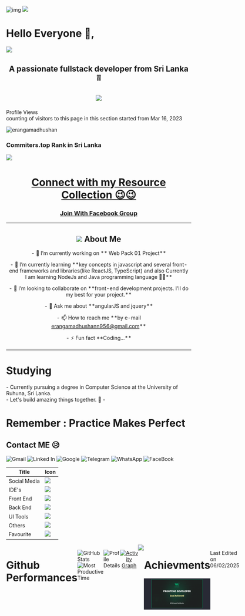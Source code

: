 
![img](https://github.com/user-attachments/assets/dc005b1a-0c27-4d5b-b1b8-ea6ff06893cf)
<img src="https://user-images.githubusercontent.com/73097560/115834477-dbab4500-a447-11eb-908a-139a6edaec5c.gif">
<h1 >Hello Everyone 👋,</h1>
<img src="https://capsule-render.vercel.app/api?type=venom&height=250&color=gradient&text=I%20am%20Eranga%20Madhushan"/>
<h2 align="center">A passionate fullstack developer from Sri Lanka ❕❕</h2>
<h2 align="center" color="#fff">
  <a href="https://github.com/DenverCoder1/readme-typing-svg"><img src="https://readme-typing-svg.herokuapp.com?font=Time+New+Roman&color=tokyonight&size=25&center=true&vCenter=true&width=600&height=100&lines=Self-taught+Front-End+Developer,;Computer+Science+Undergraduate,;Active+Learner/Researcher,;JavaScript+Developer,;Love+to+learn+new+stuffs..<3"></a>
</h2>
Profile Views<br/>
counting of visitors to this page in this section started from Mar 16, 2023
<p align="left"> <img src="https://komarev.com/ghpvc/?username=erangamadhushan&label=Profile%20views&color=blue&style=flat" alt="erangamadhushan" /> </p>
<h3>Commiters.top Rank in Sri Lanka</h3>
<p><img src="https://user-badge.committers.top/sri_lanka/Erangamadhushan.svg"/></p>
<h1 align="center" bgcolor="red"><a href="https://web-app-with-vercel.vercel.app/" alt="myvercel application">Connect with my Resource Collection 😉😉 </a></h1>

<h3 align="center"><a href="https://www.facebook.com/share/g/13yoiqPz4i/" alt="facebookgroup">Join With Facebook Group</a></h3>
<table align="center">
  <tr align="center">
    <td align="center">
      <h2><img src = "https://github.com/7oSkaaa/7oSkaaa/blob/main/Images/about_me.gif?raw=true" width = 50px> About Me</h2>
      <p>- 🔭 I’m currently working on ** Web Pack 01 Project**</p>
      <p>- 🌱 I’m currently learning **key concepts in javascript and several front-end frameworks and libraries(like ReactJS, TypeScript) and also Currently I am learning <span>NodeJs</span> and <span>Java</span> programming language 🧑‍💻**</p>
      <p>- 👯 I’m looking to collaborate on **front-end development projects. I'll do my best for your project.**</p>
      <p>- 💬 Ask me about **angularJS and jquery**</p>
      <p>- 📫 How to reach me **by e-mail <a href="mailto:erangamadhushann956@gmail.com">erangamadhushann956@gmail.com</a>**</p>
      <p>- ⚡ Fun fact **Coding...**</p>
    </td>
    
  </tr>
</table>

<h1>Studying</h1>
- Currently pursuing a degree in Computer Science at the University of Ruhuna, Sri Lanka.<br/>
- Let's build amazing things together. 🌟
- <h1>Remember : Practice Makes Perfect</h1>


<!--<div>
  
  <img src="https://media.giphy.com/media/qgQUggAC3Pfv687qPC/giphy.gif?cid=ecf05e47niwx67rbq6sdm8yua3xbm98dq0iyl4h319iou6ym&ep=v1_gifs_search&rid=giphy.gif&ct=g"  width="600"/>
</div>-->


## Contact ME 😥 <br>
   
<p align="center">
  
![Gmail](https://img.shields.io/badge/Gmail-D14836?logo=gmail&logoColor=white&style=for-the-badge)
![Linked In](https://img.shields.io/badge/LinkedIn-D14836?logo=linkedin&logoColor=white&style=for-the-badge)
![Google](https://img.shields.io/badge/Google%20Meet-00897B?logo=google-meet&logoColor=white&style=for-the-badge)
![Telegram](https://img.shields.io/badge/Telegram-2CA5E0?logo=telegram&logoColor=white&style=for-the-badge)
![WhatsApp](https://img.shields.io/badge/WhatsApp-25D366?logo=whatsapp&logoColor=white&style=for-the-badge)
![FaceBook](https://img.shields.io/badge/FaceBook-blue?logo=FaceBook&logoColor=white&style=for-the-badge)
</p>
<table align="center">
  <thead>
    <th>Title</th>
    <th>Icon</th>
  </thead>
  <tbody>
    <tr>
      <td>Social Media</td>
      <td><img src="https://skillicons.dev/icons?i=linkedin,stackoverflow,facebook" /></td>
    </tr>
    <tr>
      <td>IDE's</td>
      <td> <img src="https://skillicons.dev/icons?i=idea,visualstudio,vscode,netbean" /></td>
    </tr>
    <tr>
      <td>Front End</td>
      <td><img src="https://skillicons.dev/icons?i=html,bootstrap,css,tailwind,materialui,js,jquery,react,ts," /></td>
    </tr>
    <tr>
      <td>Back End</td>
      <td><img src="https://skillicons.dev/icons?i=java,nodejs,go,php" /></td>
    </tr>
    <tr>
      <td>UI Tools</td>
      <td><img src="https://skillicons.dev/icons?i=figma,photoshop,adobelightroom,framer" /></td>
    </tr>
    <tr>
      <td>Others</td>
      <td><img src="https://skillicons.dev/icons?i=discord,git,github,maven,postman,powershell,bash,gitlab" /></td>
    </tr>
    <tr>
      <td>Favourite</td>
      <td> <img src="https://skillicons.dev/icons?i=html,css,bootstrap,react,tailwind,materialui,js,jquery,ts,express,nodejs,mongodb" /></td>
    </tr>
  </tbody>
</table>

<div style="display:flex;">
<h1>Github Performances</h1>
<table align="center">
<tr border="none">
<td width="50%" align="center">
  <img align="center" src="https://github-readme-stats.vercel.app/api?username=Erangamadhushan&show_icons=true&theme=tokyonight&show=reviews,prs_merged,prs_merged_percentage&hide=contribs"/>
<!--   <img  align="center"  src="https://github-readme-stats.vercel.app/api?username=Erangamadhushan&theme=tokyonight&show_icons=true&count_private=true" /> -->
  <br></br>
  <img  title="🔥 Get streak stats for your profile at git.io/streak-stats" alt="Mark streak" src="https://github-readme-streak-stats.herokuapp.com/?user=Erangamadhushan&icon_color=6FDA44&theme=tokyonight&hide_border=false" /> 
</td>

<td width="50%" align="center">

  <img  align="center"  src="https://github-readme-stats.anuraghazra1.vercel.app/api/top-langs/?username=Erangamadhushan&theme=tokyonight&hide_border=false&no-bg=true&no-frame=true&langs_count=10"/>
  
  </td>
 
</tr>
</table>
<p align="left">
  <img src="https://github-profile-summary-cards.vercel.app/api/cards/stats?username=Erangamadhushan&theme=tokyonight" alt="GitHub Stats" width="330" />
  <img src="https://github-profile-summary-cards.vercel.app/api/cards/productive-time?username=Erangamadhushan&theme=tokyonight&utcOffset=5" alt="Most Productive Time" width="330" />
<!--   <img src="https://github-profile-summary-cards.vercel.app/api/cards/repos-per-language?username=Erangamadhushan&theme=tokyonight" alt="Most Used Languages" width="330" /> -->
</p>

<p align="left">
  <img src="https://github-profile-summary-cards.vercel.app/api/cards/profile-details?username=Erangamadhushan&theme=tokyonight" alt="Profile Details" width="1000" />
</p>
<div align="center">

  [![Activity Graph](https://github-readme-activity-graph.vercel.app/graph?username=Erangamadhushan&theme=redical)](https://github.com/Erangamadhushan)  

</div>
<img src="https://github.com/Erangamadhushan/Erangamadhushan/assets/124744833/c9ab9de8-7884-479e-8adc-68bd989d9337"/>
<div>
  <h1>Achievments</h1>
  <p><img align="left" src="goals.png" alt="erangamadhushan_front_end_achievments" /></p>
  <br/><br/>
</div>
<div>

</div>
<p>Last Edited on 06/02/2025</p>

